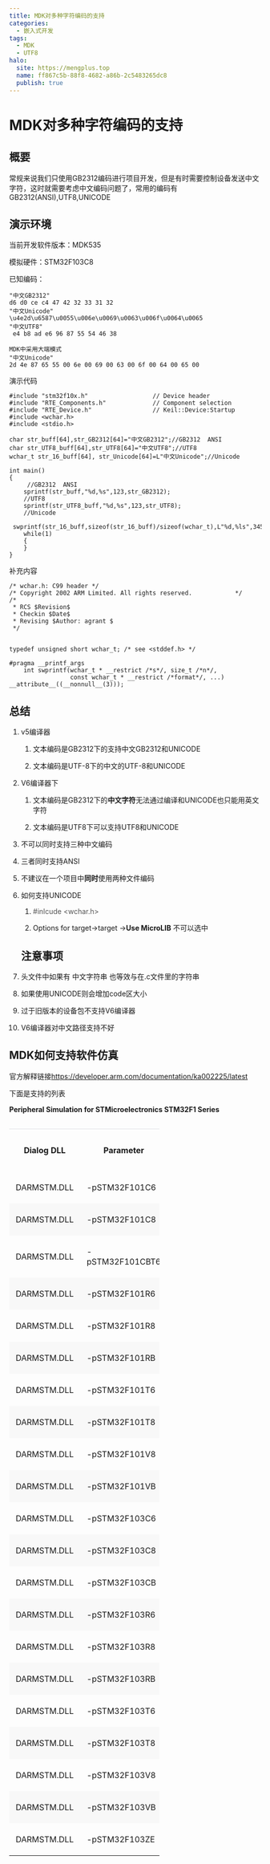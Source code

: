 ```yaml
---
title: MDK对多种字符编码的支持
categories:
  - 嵌入式开发
tags:
  - MDK
  - UTF8
halo:
  site: https://mengplus.top
  name: ff867c5b-88f8-4682-a86b-2c5483265dc8
  publish: true
---
```

<h1 style="" id="mdk%E5%AF%B9%E5%A4%9A%E7%A7%8D%E5%AD%97%E7%AC%A6%E7%BC%96%E7%A0%81%E7%9A%84%E6%94%AF%E6%8C%81">MDK对多种字符编码的支持</h1><p style=""></p><p style=""></p><h2 style="" id="%E6%A6%82%E8%A6%81">概要</h2><p style="">常规来说我们只使用GB2312编码进行项目开发，但是有时需要控制设备发送中文字符，这时就需要考虑中文编码问题了，常用的编码有GB2312(ANSI),UTF8,UNICODE</p><p style=""></p><h2 style="" id="%E6%BC%94%E7%A4%BA%E7%8E%AF%E5%A2%83">演示环境</h2><p style="">当前开发软件版本：MDK535</p><p style="">模拟硬件：STM32F103C8</p><p style="">已知编码：</p><pre><code>"中文GB2312"
d6 d0 ce c4 47 42 32 33 31 32
"中文Unicode"
\u4e2d\u6587\u0055\u006e\u0069\u0063\u006f\u0064\u0065
"中文UTF8"
 e4 b8 ad e6 96 87 55 54 46 38
​
MDK中采用大端模式
"中文Unicode"
2d 4e 87 65 55 00 6e 00 69 00 63 00 6f 00 64 00 65 00</code></pre><p style=""></p><p style="">演示代码</p><pre><code>#include "stm32f10x.h" &nbsp; &nbsp; &nbsp; &nbsp; &nbsp; &nbsp; &nbsp; &nbsp; &nbsp;// Device header
#include "RTE_Components.h" &nbsp; &nbsp; &nbsp; &nbsp; &nbsp; &nbsp; // Component selection
#include "RTE_Device.h" &nbsp; &nbsp; &nbsp; &nbsp; &nbsp; &nbsp; &nbsp; &nbsp; // Keil::Device:Startup
#include &lt;wchar.h&gt;
#include &lt;stdio.h&gt;
​
char str_buff[64],str_GB2312[64]="中文GB2312";//GB2312  ANSI
char str_UTF8_buff[64],str_UTF8[64]="中文UTF8";//UTF8
wchar_t str_16_buff[64], str_Unicode[64]=L"中文Unicode";//Unicode
​
int main()
{
 &nbsp; &nbsp; //GB2312  ANSI
 &nbsp; &nbsp;sprintf(str_buff,"%d,%s",123,str_GB2312); &nbsp;
 &nbsp; &nbsp;//UTF8
 &nbsp; &nbsp;sprintf(str_UTF8_buff,"%d,%s",123,str_UTF8);
 &nbsp; &nbsp;//Unicode
 &nbsp; &nbsp;swprintf(str_16_buff,sizeof(str_16_buff)/sizeof(wchar_t),L"%d,%ls",345,str_Unicode);
 &nbsp; &nbsp;while(1)
 &nbsp;  {
 &nbsp;  }
}</code></pre><p style="">补充内容</p><pre><code>/* wchar.h: C99 header */
/* Copyright 2002 ARM Limited. All rights reserved. &nbsp; &nbsp; &nbsp; &nbsp; &nbsp;  */
/*
 * RCS $Revision$
 * Checkin $Date$
 * Revising $Author: agrant $
 */
​
​
typedef unsigned short wchar_t; /* see &lt;stddef.h&gt; */
​
#pragma __printf_args
 &nbsp; &nbsp;int swprintf(wchar_t * __restrict /*s*/, size_t /*n*/,
 &nbsp; &nbsp; &nbsp; &nbsp; &nbsp; &nbsp; &nbsp; &nbsp; const wchar_t * __restrict /*format*/, ...) __attribute__((__nonnull__(3)));</code></pre><p style=""></p><h2 style="" id="%E6%80%BB%E7%BB%93">总结</h2><ol start="NaN"><li><p style="">v5编译器 </p><ol start="NaN"><li><p style="">文本编码是GB2312下的支持中文GB2312和UNICODE </p></li><li><p style="">文本编码是UTF-8下的中文的UTF-8和UNICODE </p></li></ol></li><li><p style="">V6编译器下</p><ol start="NaN"><li><p style="">文本编码是GB2312下的<strong>中文字符</strong>无法通过编译和UNICODE也只能用英文字符</p></li><li><p style="">文本编码是UTF8下可以支持UTF8和UNICODE</p></li></ol></li><li><p style="">不可以同时支持三种中文编码</p></li><li><p style="">三者同时支持ANSI</p></li><li><p style="">不建议在一个项目中<strong>同时</strong>使用两种文件编码</p></li><li><p style="">如何支持UNICODE</p><ol start="NaN"><li><p style=""><span fontsize="" color="rgb(85, 85, 85)" style="color: rgb(85, 85, 85)">#inlcude &lt;wchar.h&gt;</span></p></li><li><p style="">Options for target-&gt;target -&gt;<strong>Use MicroLIB</strong> 不可以选中</p></li></ol><p style=""></p><h2 style="" id="%E6%B3%A8%E6%84%8F%E4%BA%8B%E9%A1%B9">注意事项</h2></li><li><p style="">头文件中如果有 中文字符串 也等效与在.c文件里的字符串</p></li><li><p style="">如果使用UNICODE则会增加code区大小</p></li><li><p style="">过于旧版本的设备包不支持V6编译器</p></li><li><p style="">V6编译器对中文路径支持不好</p></li></ol><h2 style="" id="mdk%E5%A6%82%E4%BD%95%E6%94%AF%E6%8C%81%E8%BD%AF%E4%BB%B6%E4%BB%BF%E7%9C%9F">MDK如何支持软件仿真</h2><p style=""></p><p style="">官方解释链接<a target="_blank" rel="noopener noreferrer nofollow" href="https://developer.arm.com/documentation/ka002225/latest">https://developer.arm.com/documentation/ka002225/latest</a></p><p style=""></p><p style="">下面是支持的列表</p><p style=""><strong>Peripheral Simulation for STMicroelectronics STM32F1 Series</strong></p><div style="overflow-x: auto; overflow-y: hidden;"><table style="width: 300px"><colgroup><col style="width: 100px"><col style="width: 100px"><col style="width: 100px"></colgroup><tbody><tr style="break-inside: avoid; break-after: auto; border-right-width: 1px; border-left-width: 1px; border-color: rgb(223, 226, 229); border-image: initial; margin: 0px; padding: 0px;"><th colspan="1" rowspan="1" colwidth="100" style="padding: 6px 13px; border-bottom: 0px; border-top-color: rgb(223, 226, 229); border-right-color: rgb(223, 226, 229); border-left-color: rgb(223, 226, 229); margin: 0px;"><p style="">Dialog DLL</p></th><th colspan="1" rowspan="1" colwidth="100" style="padding: 6px 13px; border-bottom: 0px; border-top-color: rgb(223, 226, 229); border-right-color: rgb(223, 226, 229); border-left-color: rgb(223, 226, 229); margin: 0px;"><p style="">Parameter</p></th><th colspan="1" rowspan="1" colwidth="100" style="padding: 6px 13px; border-bottom: 0px; border-top-color: rgb(223, 226, 229); border-right-color: rgb(223, 226, 229); border-left-color: rgb(223, 226, 229); margin: 0px;"><p style="">Microcontroller Device</p></th></tr><tr style="break-inside: avoid; break-after: auto; border-right-width: 1px; border-left-width: 1px; border-color: rgb(223, 226, 229); border-image: initial; margin: 0px; padding: 0px;"><td colspan="1" rowspan="1" colwidth="100" style="padding: 6px 13px; border-color: rgb(223, 226, 229); margin: 0px; min-width: 32px;"><p style="">DARMSTM.DLL</p></td><td colspan="1" rowspan="1" colwidth="100" style="padding: 6px 13px; border-color: rgb(223, 226, 229); margin: 0px; min-width: 32px;"><p style="">-pSTM32F101C6</p></td><td colspan="1" rowspan="1" colwidth="100" style="padding: 6px 13px; border-color: rgb(223, 226, 229); margin: 0px; min-width: 32px;"><p style=""><a target="_blank" rel="noopener noreferrer nofollow" href="http://www.keil.com/dd/chip/4250.htm">STM32F101C6</a></p></td></tr><tr style="break-inside: avoid; break-after: auto; border-right-width: 1px; border-left-width: 1px; border-color: rgb(223, 226, 229); border-image: initial; margin: 0px; padding: 0px; background-color: rgb(248, 248, 248);"><td colspan="1" rowspan="1" colwidth="100" style="padding: 6px 13px; border-color: rgb(223, 226, 229); margin: 0px; min-width: 32px;"><p style="">DARMSTM.DLL</p></td><td colspan="1" rowspan="1" colwidth="100" style="padding: 6px 13px; border-color: rgb(223, 226, 229); margin: 0px; min-width: 32px;"><p style="">-pSTM32F101C8</p></td><td colspan="1" rowspan="1" colwidth="100" style="padding: 6px 13px; border-color: rgb(223, 226, 229); margin: 0px; min-width: 32px;"><p style=""><a target="_blank" rel="noopener noreferrer nofollow" href="http://www.keil.com/dd/chip/4249.htm">STM32F101C8</a></p></td></tr><tr style="break-inside: avoid; break-after: auto; border-right-width: 1px; border-left-width: 1px; border-color: rgb(223, 226, 229); border-image: initial; margin: 0px; padding: 0px;"><td colspan="1" rowspan="1" colwidth="100" style="padding: 6px 13px; border-color: rgb(223, 226, 229); margin: 0px; min-width: 32px;"><p style="">DARMSTM.DLL</p></td><td colspan="1" rowspan="1" colwidth="100" style="padding: 6px 13px; border-color: rgb(223, 226, 229); margin: 0px; min-width: 32px;"><p style="">-pSTM32F101CBT6</p></td><td colspan="1" rowspan="1" colwidth="100" style="padding: 6px 13px; border-color: rgb(223, 226, 229); margin: 0px; min-width: 32px;"><p style=""><a target="_blank" rel="noopener noreferrer nofollow" href="http://www.keil.com/dd/chip/4248.htm">STM32F101CBT6</a></p></td></tr><tr style="break-inside: avoid; break-after: auto; border-right-width: 1px; border-left-width: 1px; border-color: rgb(223, 226, 229); border-image: initial; margin: 0px; padding: 0px; background-color: rgb(248, 248, 248);"><td colspan="1" rowspan="1" colwidth="100" style="padding: 6px 13px; border-color: rgb(223, 226, 229); margin: 0px; min-width: 32px;"><p style="">DARMSTM.DLL</p></td><td colspan="1" rowspan="1" colwidth="100" style="padding: 6px 13px; border-color: rgb(223, 226, 229); margin: 0px; min-width: 32px;"><p style="">-pSTM32F101R6</p></td><td colspan="1" rowspan="1" colwidth="100" style="padding: 6px 13px; border-color: rgb(223, 226, 229); margin: 0px; min-width: 32px;"><p style=""><a target="_blank" rel="noopener noreferrer nofollow" href="http://www.keil.com/dd/chip/4247.htm">STM32F101R6</a></p></td></tr><tr style="break-inside: avoid; break-after: auto; border-right-width: 1px; border-left-width: 1px; border-color: rgb(223, 226, 229); border-image: initial; margin: 0px; padding: 0px;"><td colspan="1" rowspan="1" colwidth="100" style="padding: 6px 13px; border-color: rgb(223, 226, 229); margin: 0px; min-width: 32px;"><p style="">DARMSTM.DLL</p></td><td colspan="1" rowspan="1" colwidth="100" style="padding: 6px 13px; border-color: rgb(223, 226, 229); margin: 0px; min-width: 32px;"><p style="">-pSTM32F101R8</p></td><td colspan="1" rowspan="1" colwidth="100" style="padding: 6px 13px; border-color: rgb(223, 226, 229); margin: 0px; min-width: 32px;"><p style=""><a target="_blank" rel="noopener noreferrer nofollow" href="http://www.keil.com/dd/chip/4246.htm">STM32F101R8</a></p></td></tr><tr style="break-inside: avoid; break-after: auto; border-right-width: 1px; border-left-width: 1px; border-color: rgb(223, 226, 229); border-image: initial; margin: 0px; padding: 0px; background-color: rgb(248, 248, 248);"><td colspan="1" rowspan="1" colwidth="100" style="padding: 6px 13px; border-color: rgb(223, 226, 229); margin: 0px; min-width: 32px;"><p style="">DARMSTM.DLL</p></td><td colspan="1" rowspan="1" colwidth="100" style="padding: 6px 13px; border-color: rgb(223, 226, 229); margin: 0px; min-width: 32px;"><p style="">-pSTM32F101RB</p></td><td colspan="1" rowspan="1" colwidth="100" style="padding: 6px 13px; border-color: rgb(223, 226, 229); margin: 0px; min-width: 32px;"><p style=""><a target="_blank" rel="noopener noreferrer nofollow" href="http://www.keil.com/dd/chip/4245.htm">STM32F101RB</a></p></td></tr><tr style="break-inside: avoid; break-after: auto; border-right-width: 1px; border-left-width: 1px; border-color: rgb(223, 226, 229); border-image: initial; margin: 0px; padding: 0px;"><td colspan="1" rowspan="1" colwidth="100" style="padding: 6px 13px; border-color: rgb(223, 226, 229); margin: 0px; min-width: 32px;"><p style="">DARMSTM.DLL</p></td><td colspan="1" rowspan="1" colwidth="100" style="padding: 6px 13px; border-color: rgb(223, 226, 229); margin: 0px; min-width: 32px;"><p style="">-pSTM32F101T6</p></td><td colspan="1" rowspan="1" colwidth="100" style="padding: 6px 13px; border-color: rgb(223, 226, 229); margin: 0px; min-width: 32px;"><p style=""><a target="_blank" rel="noopener noreferrer nofollow" href="http://www.keil.com/dd/chip/4399.htm">STM32F101T6</a></p></td></tr><tr style="break-inside: avoid; break-after: auto; border-right-width: 1px; border-left-width: 1px; border-color: rgb(223, 226, 229); border-image: initial; margin: 0px; padding: 0px; background-color: rgb(248, 248, 248);"><td colspan="1" rowspan="1" colwidth="100" style="padding: 6px 13px; border-color: rgb(223, 226, 229); margin: 0px; min-width: 32px;"><p style="">DARMSTM.DLL</p></td><td colspan="1" rowspan="1" colwidth="100" style="padding: 6px 13px; border-color: rgb(223, 226, 229); margin: 0px; min-width: 32px;"><p style="">-pSTM32F101T8</p></td><td colspan="1" rowspan="1" colwidth="100" style="padding: 6px 13px; border-color: rgb(223, 226, 229); margin: 0px; min-width: 32px;"><p style=""><a target="_blank" rel="noopener noreferrer nofollow" href="http://www.keil.com/dd/chip/4400.htm">STM32F101T8</a></p></td></tr><tr style="break-inside: avoid; break-after: auto; border-right-width: 1px; border-left-width: 1px; border-color: rgb(223, 226, 229); border-image: initial; margin: 0px; padding: 0px;"><td colspan="1" rowspan="1" colwidth="100" style="padding: 6px 13px; border-color: rgb(223, 226, 229); margin: 0px; min-width: 32px;"><p style="">DARMSTM.DLL</p></td><td colspan="1" rowspan="1" colwidth="100" style="padding: 6px 13px; border-color: rgb(223, 226, 229); margin: 0px; min-width: 32px;"><p style="">-pSTM32F101V8</p></td><td colspan="1" rowspan="1" colwidth="100" style="padding: 6px 13px; border-color: rgb(223, 226, 229); margin: 0px; min-width: 32px;"><p style=""><a target="_blank" rel="noopener noreferrer nofollow" href="http://www.keil.com/dd/chip/4243.htm">STM32F101V8</a></p></td></tr><tr style="break-inside: avoid; break-after: auto; border-right-width: 1px; border-left-width: 1px; border-color: rgb(223, 226, 229); border-image: initial; margin: 0px; padding: 0px; background-color: rgb(248, 248, 248);"><td colspan="1" rowspan="1" colwidth="100" style="padding: 6px 13px; border-color: rgb(223, 226, 229); margin: 0px; min-width: 32px;"><p style="">DARMSTM.DLL</p></td><td colspan="1" rowspan="1" colwidth="100" style="padding: 6px 13px; border-color: rgb(223, 226, 229); margin: 0px; min-width: 32px;"><p style="">-pSTM32F101VB</p></td><td colspan="1" rowspan="1" colwidth="100" style="padding: 6px 13px; border-color: rgb(223, 226, 229); margin: 0px; min-width: 32px;"><p style=""><a target="_blank" rel="noopener noreferrer nofollow" href="http://www.keil.com/dd/chip/4242.htm">STM32F101VB</a></p></td></tr><tr style="break-inside: avoid; break-after: auto; border-right-width: 1px; border-left-width: 1px; border-color: rgb(223, 226, 229); border-image: initial; margin: 0px; padding: 0px;"><td colspan="1" rowspan="1" colwidth="100" style="padding: 6px 13px; border-color: rgb(223, 226, 229); margin: 0px; min-width: 32px;"><p style="">DARMSTM.DLL</p></td><td colspan="1" rowspan="1" colwidth="100" style="padding: 6px 13px; border-color: rgb(223, 226, 229); margin: 0px; min-width: 32px;"><p style="">-pSTM32F103C6</p></td><td colspan="1" rowspan="1" colwidth="100" style="padding: 6px 13px; border-color: rgb(223, 226, 229); margin: 0px; min-width: 32px;"><p style=""><a target="_blank" rel="noopener noreferrer nofollow" href="http://www.keil.com/dd/chip/4236.htm">STM32F103C6</a></p></td></tr><tr style="break-inside: avoid; break-after: auto; border-right-width: 1px; border-left-width: 1px; border-color: rgb(223, 226, 229); border-image: initial; margin: 0px; padding: 0px; background-color: rgb(248, 248, 248);"><td colspan="1" rowspan="1" colwidth="100" style="padding: 6px 13px; border-color: rgb(223, 226, 229); margin: 0px; min-width: 32px;"><p style="">DARMSTM.DLL</p></td><td colspan="1" rowspan="1" colwidth="100" style="padding: 6px 13px; border-color: rgb(223, 226, 229); margin: 0px; min-width: 32px;"><p style="">-pSTM32F103C8</p></td><td colspan="1" rowspan="1" colwidth="100" style="padding: 6px 13px; border-color: rgb(223, 226, 229); margin: 0px; min-width: 32px;"><p style=""><a target="_blank" rel="noopener noreferrer nofollow" href="http://www.keil.com/dd/chip/4235.htm">STM32F103C8</a></p></td></tr><tr style="break-inside: avoid; break-after: auto; border-right-width: 1px; border-left-width: 1px; border-color: rgb(223, 226, 229); border-image: initial; margin: 0px; padding: 0px;"><td colspan="1" rowspan="1" colwidth="100" style="padding: 6px 13px; border-color: rgb(223, 226, 229); margin: 0px; min-width: 32px;"><p style="">DARMSTM.DLL</p></td><td colspan="1" rowspan="1" colwidth="100" style="padding: 6px 13px; border-color: rgb(223, 226, 229); margin: 0px; min-width: 32px;"><p style="">-pSTM32F103CB</p></td><td colspan="1" rowspan="1" colwidth="100" style="padding: 6px 13px; border-color: rgb(223, 226, 229); margin: 0px; min-width: 32px;"><p style=""><a target="_blank" rel="noopener noreferrer nofollow" href="http://www.keil.com/dd/chip/4401.htm">STM32F103CB</a></p></td></tr><tr style="break-inside: avoid; break-after: auto; border-right-width: 1px; border-left-width: 1px; border-color: rgb(223, 226, 229); border-image: initial; margin: 0px; padding: 0px; background-color: rgb(248, 248, 248);"><td colspan="1" rowspan="1" colwidth="100" style="padding: 6px 13px; border-color: rgb(223, 226, 229); margin: 0px; min-width: 32px;"><p style="">DARMSTM.DLL</p></td><td colspan="1" rowspan="1" colwidth="100" style="padding: 6px 13px; border-color: rgb(223, 226, 229); margin: 0px; min-width: 32px;"><p style="">-pSTM32F103R6</p></td><td colspan="1" rowspan="1" colwidth="100" style="padding: 6px 13px; border-color: rgb(223, 226, 229); margin: 0px; min-width: 32px;"><p style=""><a target="_blank" rel="noopener noreferrer nofollow" href="http://www.keil.com/dd/chip/4233.htm">STM32F103R6</a></p></td></tr><tr style="break-inside: avoid; break-after: auto; border-right-width: 1px; border-left-width: 1px; border-color: rgb(223, 226, 229); border-image: initial; margin: 0px; padding: 0px;"><td colspan="1" rowspan="1" colwidth="100" style="padding: 6px 13px; border-color: rgb(223, 226, 229); margin: 0px; min-width: 32px;"><p style="">DARMSTM.DLL</p></td><td colspan="1" rowspan="1" colwidth="100" style="padding: 6px 13px; border-color: rgb(223, 226, 229); margin: 0px; min-width: 32px;"><p style="">-pSTM32F103R8</p></td><td colspan="1" rowspan="1" colwidth="100" style="padding: 6px 13px; border-color: rgb(223, 226, 229); margin: 0px; min-width: 32px;"><p style=""><a target="_blank" rel="noopener noreferrer nofollow" href="http://www.keil.com/dd/chip/4232.htm">STM32F103R8</a></p></td></tr><tr style="break-inside: avoid; break-after: auto; border-right-width: 1px; border-left-width: 1px; border-color: rgb(223, 226, 229); border-image: initial; margin: 0px; padding: 0px; background-color: rgb(248, 248, 248);"><td colspan="1" rowspan="1" colwidth="100" style="padding: 6px 13px; border-color: rgb(223, 226, 229); margin: 0px; min-width: 32px;"><p style="">DARMSTM.DLL</p></td><td colspan="1" rowspan="1" colwidth="100" style="padding: 6px 13px; border-color: rgb(223, 226, 229); margin: 0px; min-width: 32px;"><p style="">-pSTM32F103RB</p></td><td colspan="1" rowspan="1" colwidth="100" style="padding: 6px 13px; border-color: rgb(223, 226, 229); margin: 0px; min-width: 32px;"><p style=""><a target="_blank" rel="noopener noreferrer nofollow" href="http://www.keil.com/dd/chip/4231.htm">STM32F103RB</a></p></td></tr><tr style="break-inside: avoid; break-after: auto; border-right-width: 1px; border-left-width: 1px; border-color: rgb(223, 226, 229); border-image: initial; margin: 0px; padding: 0px;"><td colspan="1" rowspan="1" colwidth="100" style="padding: 6px 13px; border-color: rgb(223, 226, 229); margin: 0px; min-width: 32px;"><p style="">DARMSTM.DLL</p></td><td colspan="1" rowspan="1" colwidth="100" style="padding: 6px 13px; border-color: rgb(223, 226, 229); margin: 0px; min-width: 32px;"><p style="">-pSTM32F103T6</p></td><td colspan="1" rowspan="1" colwidth="100" style="padding: 6px 13px; border-color: rgb(223, 226, 229); margin: 0px; min-width: 32px;"><p style=""><a target="_blank" rel="noopener noreferrer nofollow" href="http://www.keil.com/dd/chip/4402.htm">STM32F103T6</a></p></td></tr><tr style="break-inside: avoid; break-after: auto; border-right-width: 1px; border-left-width: 1px; border-color: rgb(223, 226, 229); border-image: initial; margin: 0px; padding: 0px; background-color: rgb(248, 248, 248);"><td colspan="1" rowspan="1" colwidth="100" style="padding: 6px 13px; border-color: rgb(223, 226, 229); margin: 0px; min-width: 32px;"><p style="">DARMSTM.DLL</p></td><td colspan="1" rowspan="1" colwidth="100" style="padding: 6px 13px; border-color: rgb(223, 226, 229); margin: 0px; min-width: 32px;"><p style="">-pSTM32F103T8</p></td><td colspan="1" rowspan="1" colwidth="100" style="padding: 6px 13px; border-color: rgb(223, 226, 229); margin: 0px; min-width: 32px;"><p style=""><a target="_blank" rel="noopener noreferrer nofollow" href="http://www.keil.com/dd/chip/4403.htm">STM32F103T8</a></p></td></tr><tr style="break-inside: avoid; break-after: auto; border-right-width: 1px; border-left-width: 1px; border-color: rgb(223, 226, 229); border-image: initial; margin: 0px; padding: 0px;"><td colspan="1" rowspan="1" colwidth="100" style="padding: 6px 13px; border-color: rgb(223, 226, 229); margin: 0px; min-width: 32px;"><p style="">DARMSTM.DLL</p></td><td colspan="1" rowspan="1" colwidth="100" style="padding: 6px 13px; border-color: rgb(223, 226, 229); margin: 0px; min-width: 32px;"><p style="">-pSTM32F103V8</p></td><td colspan="1" rowspan="1" colwidth="100" style="padding: 6px 13px; border-color: rgb(223, 226, 229); margin: 0px; min-width: 32px;"><p style=""><a target="_blank" rel="noopener noreferrer nofollow" href="http://www.keil.com/dd/chip/4224.htm">STM32F103V8</a></p></td></tr><tr style="break-inside: avoid; break-after: auto; border-right-width: 1px; border-left-width: 1px; border-color: rgb(223, 226, 229); border-image: initial; margin: 0px; padding: 0px; background-color: rgb(248, 248, 248);"><td colspan="1" rowspan="1" colwidth="100" style="padding: 6px 13px; border-color: rgb(223, 226, 229); margin: 0px; min-width: 32px;"><p style="">DARMSTM.DLL</p></td><td colspan="1" rowspan="1" colwidth="100" style="padding: 6px 13px; border-color: rgb(223, 226, 229); margin: 0px; min-width: 32px;"><p style="">-pSTM32F103VB</p></td><td colspan="1" rowspan="1" colwidth="100" style="padding: 6px 13px; border-color: rgb(223, 226, 229); margin: 0px; min-width: 32px;"><p style=""><a target="_blank" rel="noopener noreferrer nofollow" href="http://www.keil.com/dd/chip/4223.htm">STM32F103VB</a></p></td></tr><tr style="break-inside: avoid; break-after: auto; border-right-width: 1px; border-left-width: 1px; border-color: rgb(223, 226, 229); border-image: initial; margin: 0px; padding: 0px;"><td colspan="1" rowspan="1" colwidth="100" style="padding: 6px 13px; border-color: rgb(223, 226, 229); margin: 0px; min-width: 32px;"><p style="">DARMSTM.DLL</p></td><td colspan="1" rowspan="1" colwidth="100" style="padding: 6px 13px; border-color: rgb(223, 226, 229); margin: 0px; min-width: 32px;"><p style="">-pSTM32F103ZE</p></td><td colspan="1" rowspan="1" colwidth="100" style="padding: 6px 13px; border-color: rgb(223, 226, 229); margin: 0px; min-width: 32px;"><p style=""><a target="_blank" rel="noopener noreferrer nofollow" href="http://www.keil.com/dd/chip/4216.htm">STM32F103ZE</a></p></td></tr></tbody></table></div><p style=""></p>
